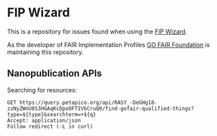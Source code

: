 # FIP Wizard

This is a repository for issues found when using the [FIP Wizard](https://fip-wizard.ds-wizard.org/wizard).

As the developer of FAIR Implementation Profiles [GO FAIR Foundation](https://www.gofair.foundation/) is maintaining this repository. 

## Nanopublication APIs

Searching for resources:

    GET https://query.petapico.org/api/RASY_-DeGHg18-zzNyZWnU8S3HGAqKcDpoOFTIVbCruQ0/find-gofair-qualified-things?type=${type}&searchterm=+${q}
    Accept: application/json
    Follow redirect (-L in curl)
